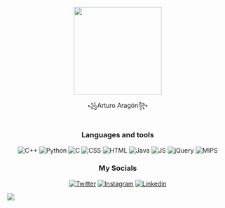 <p align="center">
  <img height="200px" src="https://github.com/artHub-j/artHub-j/assets/92806890/fcb1df1e-77cb-466f-a032-742ea098aaac"></a>
</p>

<p align="center">
 ꧁Arturo Aragón꧂
</p>


#

<h3 align="center">Languages and tools</h3>
<p align="center">
  <img src="https://img.shields.io/badge/C%2B%2B-DD0031?style=for-the-badge&logo=C%2B%2B&logoColor=white" alt="C++">
  <img src="https://img.shields.io/badge/Python-F7DF1E?style=for-the-badge&logo=Python&logoColor=black" alt="Python">
  <img src="https://img.shields.io/badge/C-00599C?style=for-the-badge&logo=c&logoColor=white" alt="C">
  <img src="https://img.shields.io/badge/CSS-239120?&style=for-the-badge&logo=css3&logoColor=white" alt="CSS">
  <img src="https://img.shields.io/badge/RStudio-E34F26?style=for-the-badge&logo=RStudio&logoColor=white" alt="HTML">
  <img src="https://img.shields.io/badge/Java-ED8B00?style=for-the-badge&logo=java&logoColor=white" alt="Java">
  <img src="https://img.shields.io/badge/JavaScript-323330?style=for-the-badge&logo=javascript&logoColor=F7DF1E" alt="JS">
  <img src="https://img.shields.io/badge/OpenGL-0769AD?style=for-the-badge&logo=OpenGL&logoColor=white" alt="jQuery">
  <img src="https://img.shields.io/badge/MIPS-CC6699?style=for-the-badge&logo=MIPS&logoColor=white" alt="MIPS">
</p>

<h3 align="center">My Socials</h3>
<p align="center">
  <a href="https://twitter.com/artuaragon_"><img src="https://img.shields.io/badge/Twitter-1DA1F2?style=for-the-badge&logo=twitter&logoColor=white" alt="Twitter"></a>
  <a href="https://instagram.com/artuaragon_"><img src="https://img.shields.io/badge/Instagram-FF0000?style=for-the-badge&logo=instagram&logoColor=white" alt="Instagram"></a>
  <a href="https://www.linkedin.com/in/arturo-a-0109b2ba/"><img src="https://img.shields.io/badge/Linkedin-0a66c2?style=for-the-badge&logo=linkedin&logoColor=white" alt="Linkedin"></a>
</p>

![](https://komarev.com/ghpvc/?username=artHub-j)

#
